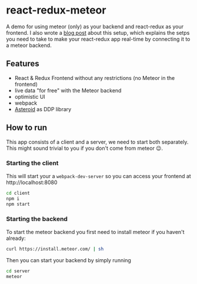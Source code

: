 # react-redux-meteor

A demo for using meteor (only) as your backend and react-redux as your frontend.
I also wrote a [blog post]() about this setup, which explains the setps you need to take to make your react-redux app real-time by connecting it to a meteor backend.

## Features

- React & Redux Frontend without any restrictions (no Meteor in the frontend)
- live data "for free" with the Meteor backend
- optimistic UI
- webpack
- [Asteroid](https://github.com/mondora/asteroid) as DDP library

## How to run

This app consists of a client and a server, we need to start both separately. This might sound trivial to you if you don't come from meteor 😉.

### Starting the client

This will start your a `webpack-dev-server` so you can access your frontend at http://localhost:8080
```sh
cd client
npm i
npm start
```

### Starting the backend

To start the meteor backend you first need to install meteor if you haven't already:
```sh
curl https://install.meteor.com/ | sh
```
Then you can start your backend by simply running
```sh
cd server
meteor
```
